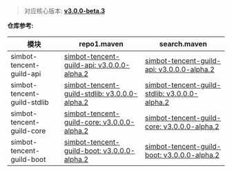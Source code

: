 > 对应核心版本: [**v3.0.0-beta.3**](https://github.com/ForteScarlet/simpler-robot/releases/tag/v3.0.0-beta.3)

**仓库参考:**

| **模块** | **repo1.maven** | **search.maven** |
|---------|-----------------|------------------|
| simbot-tencent-guild-api | [simbot-tencent-guild-api: v3.0.0.0-alpha.2](https://repo1.maven.org/maven2/love/forte/simbot/component/simbot-component-tencent-guild-api/3.0.0.0-alpha.2) | [simbot-tencent-guild-api: v3.0.0.0-alpha.2](https://search.maven.org/artifact/love.forte.simbot.component/simbot-component-tencent-guild-api/3.0.0.0-alpha.2/jar)  |
| simbot-tencent-guild-stdlib | [simbot-tencent-guild-stdlib: v3.0.0.0-alpha.2](https://repo1.maven.org/maven2/love/forte/simbot/component/simbot-component-tencent-guild-stdlib/3.0.0.0-alpha.2) | [simbot-tencent-guild-stdlib: v3.0.0.0-alpha.2](https://search.maven.org/artifact/love.forte.simbot.component/simbot-component-tencent-guild-stdlib/3.0.0.0-alpha.2/jar)  |
| simbot-tencent-guild-core | [simbot-tencent-guild-core: v3.0.0.0-alpha.2](https://repo1.maven.org/maven2/love/forte/simbot/component/simbot-component-tencent-guild-core/3.0.0.0-alpha.2) | [simbot-tencent-guild-core: v3.0.0.0-alpha.2](https://search.maven.org/artifact/love.forte.simbot.component/simbot-component-tencent-guild-core/3.0.0.0-alpha.2/jar)  |
| simbot-tencent-guild-boot | [simbot-tencent-guild-boot: v3.0.0.0-alpha.2](https://repo1.maven.org/maven2/love/forte/simbot/component/simbot-component-tencent-guild-boot/3.0.0.0-alpha.2) | [simbot-tencent-guild-boot: v3.0.0.0-alpha.2](https://search.maven.org/artifact/love.forte.simbot.component/simbot-component-tencent-guild-boot/3.0.0.0-alpha.2/jar)  |
